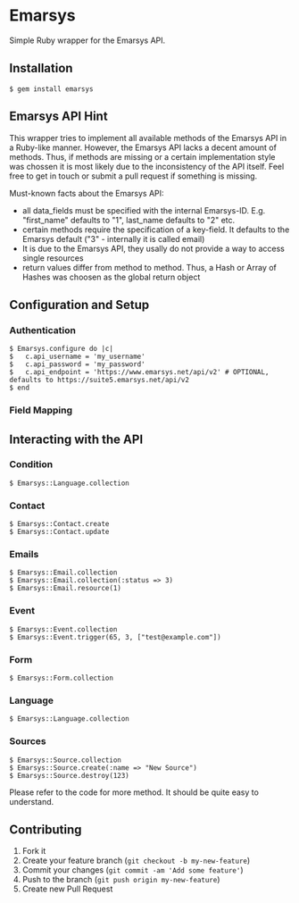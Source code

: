 # Emarsys

Simple Ruby wrapper for the Emarsys API.

## Installation

    $ gem install emarsys

## Emarsys API Hint

This wrapper tries to implement all available methods of the Emarsys API in a
Ruby-like manner. However, the Emarsys API lacks a decent amount of methods.
Thus, if methods are missing or a certain implementation
style was chossen it is most likely due to the inconsistency of the API itself.
Feel free to get in touch or submit a pull request if something is missing.

Must-known facts about the Emarsys API:
* all data_fields must be specified with the internal Emarsys-ID. E.g. "first_name"
defaults to "1", last_name defaults to "2" etc.
* certain methods require the specification of a key-field. It defaults to the Emarsys default
("3" - internally it is called email)
* It is due to the Emarsys API, they usally do not provide a way to access single resources
* return values differ from method to method. Thus, a Hash or Array of Hashes was choosen
as the global return object

## Configuration and Setup
### Authentication

    $ Emarsys.configure do |c|
    $   c.api_username = 'my_username'
    $   c.api_password = 'my_password'
    $   c.api_endpoint = 'https://www.emarsys.net/api/v2' # OPTIONAL, defaults to https://suite5.emarsys.net/api/v2
    $ end

### Field Mapping


## Interacting with the API
### Condition

    $ Emarsys::Language.collection

### Contact

    $ Emarsys::Contact.create
    $ Emarsys::Contact.update

### Emails

    $ Emarsys::Email.collection
    $ Emarsys::Email.collection(:status => 3)
    $ Emarsys::Email.resource(1)

### Event

    $ Emarsys::Event.collection
    $ Emarsys::Event.trigger(65, 3, ["test@example.com"])

### Form

    $ Emarsys::Form.collection

### Language

    $ Emarsys::Language.collection

### Sources

    $ Emarsys::Source.collection
    $ Emarsys::Source.create(:name => "New Source")
    $ Emarsys::Source.destroy(123)

Please refer to the code for more method. It should be quite easy to understand.


## Contributing

1. Fork it
2. Create your feature branch (`git checkout -b my-new-feature`)
3. Commit your changes (`git commit -am 'Add some feature'`)
4. Push to the branch (`git push origin my-new-feature`)
5. Create new Pull Request